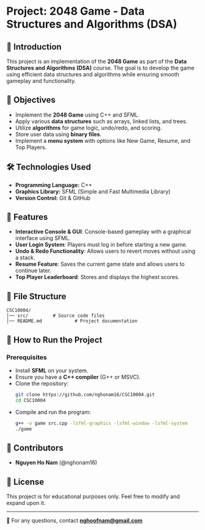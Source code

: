 # Project: 2048 Game - Data Structures and Algorithms (DSA)

## 📌 Introduction
This project is an implementation of the **2048 Game** as part of the **Data Structures and Algorithms (DSA)** course. The goal is to develop the game using efficient data structures and algorithms while ensuring smooth gameplay and functionality.

## 🎯 Objectives
- Implement the **2048 Game** using C++ and SFML.
- Apply various **data structures** such as arrays, linked lists, and trees.
- Utilize **algorithms** for game logic, undo/redo, and scoring.
- Store user data using **binary files**.
- Implement a **menu system** with options like New Game, Resume, and Top Players.

## 🛠️ Technologies Used
- **Programming Language:** C++
- **Graphics Library:** SFML (Simple and Fast Multimedia Library)
- **Version Control:** Git & GitHub

## 📜 Features
- **Interactive Console & GUI**: Console-based gameplay with a graphical interface using SFML.
- **User Login System**: Players must log in before starting a new game.
- **Undo & Redo Functionality**: Allows users to revert moves without using a stack.
- **Resume Feature**: Saves the current game state and allows users to continue later.
- **Top Player Leaderboard**: Stores and displays the highest scores.

## 📂 File Structure
```
CSC10004/
│── src/         # Source code files
│── README.md            # Project documentation
```

## 🚀 How to Run the Project
### Prerequisites
- Install **SFML** on your system.
- Ensure you have a **C++ compiler** (G++ or MSVC).
- Clone the repository:
  ```sh
  git clone https://github.com/nghonam16/CSC10004.git
  cd CSC10004
  ```
- Compile and run the program:
  ```sh
  g++ -o game src.cpp -lsfml-graphics -lsfml-window -lsfml-system
  ./game
  ```

## 👥 Contributors
- **Nguyen Ho Nam** (@nghonam16)
## 📜 License
This project is for educational purposes only. Feel free to modify and expand upon it.

---
📧 For any questions, contact **nghoofnam@gmail.com**